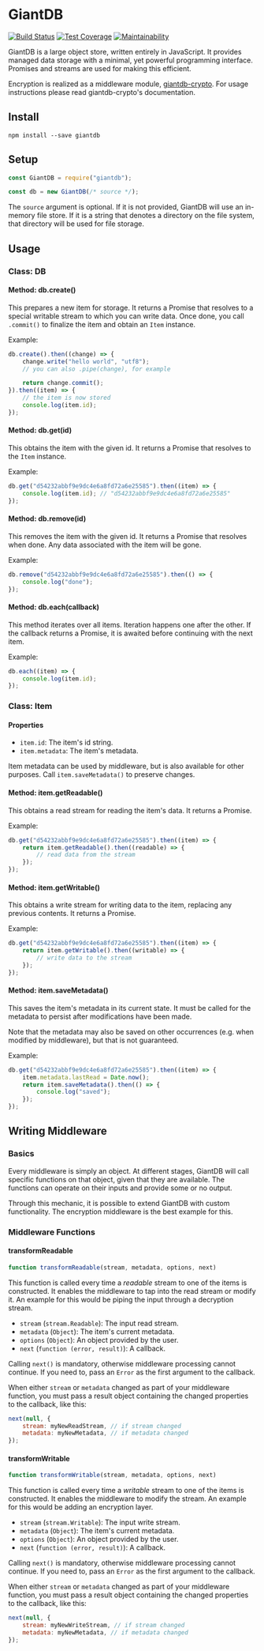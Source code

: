# GiantDB

[![Build Status](https://travis-ci.com/meyfa/giantdb.svg?branch=master)](https://travis-ci.com/meyfa/giantdb)
[![Test Coverage](https://api.codeclimate.com/v1/badges/39ebc35a4b32350a0191/test_coverage)](https://codeclimate.com/github/meyfa/giantdb/test_coverage)
[![Maintainability](https://api.codeclimate.com/v1/badges/39ebc35a4b32350a0191/maintainability)](https://codeclimate.com/github/meyfa/giantdb/maintainability)

GiantDB is a large object store, written entirely in JavaScript. It provides
managed data storage with a minimal, yet powerful programming interface.
Promises and streams are used for making this efficient.

Encryption is realized as a middleware module,
[giantdb-crypto](https://github.com/meyfa/giantdb-crypto). For usage
instructions please read giantdb-crypto's documentation.

## Install

```
npm install --save giantdb
```

## Setup

```javascript
const GiantDB = require("giantdb");

const db = new GiantDB(/* source */);
```

The `source` argument is optional. If it is not provided, GiantDB will use an
in-memory file store. If it is a string that denotes a directory on the file
system, that directory will be used for file storage.

## Usage

### Class: DB

#### Method: db.create()

This prepares a new item for storage. It returns a Promise that resolves to a
special writable stream to which you can write data. Once done, you call
`.commit()` to finalize the item and obtain an `Item` instance.

Example:

```javascript
db.create().then((change) => {
    change.write("hello world", "utf8");
    // you can also .pipe(change), for example

    return change.commit();
}).then((item) => {
    // the item is now stored
    console.log(item.id);
});
```

#### Method: db.get(id)

This obtains the item with the given id. It returns a Promise that resolves to
the `Item` instance.

Example:

```javascript
db.get("d54232abbf9e9dc4e6a8fd72a6e25585").then((item) => {
    console.log(item.id); // "d54232abbf9e9dc4e6a8fd72a6e25585"
});
```

#### Method: db.remove(id)

This removes the item with the given id. It returns a Promise that resolves when
done. Any data associated with the item will be gone.

Example:

```javascript
db.remove("d54232abbf9e9dc4e6a8fd72a6e25585").then(() => {
    console.log("done");
});
```

#### Method: db.each(callback)

This method iterates over all items. Iteration happens one after the other. If
the callback returns a Promise, it is awaited before continuing with the next
item.

Example:

```javascript
db.each((item) => {
    console.log(item.id);
});
```

### Class: Item

#### Properties

- `item.id`: The item's id string.
- `item.metadata`: The item's metadata.

Item metadata can be used by middleware, but is also available for other
purposes. Call `item.saveMetadata()` to preserve changes.

#### Method: item.getReadable()

This obtains a read stream for reading the item's data. It returns a Promise.

Example:

```javascript
db.get("d54232abbf9e9dc4e6a8fd72a6e25585").then((item) => {
    return item.getReadable().then((readable) => {
        // read data from the stream
    });
});
```

#### Method: item.getWritable()

This obtains a write stream for writing data to the item, replacing any previous
contents. It returns a Promise.

Example:

```javascript
db.get("d54232abbf9e9dc4e6a8fd72a6e25585").then((item) => {
    return item.getWritable().then((writable) => {
        // write data to the stream
    });
});
```

#### Method: item.saveMetadata()

This saves the item's metadata in its current state. It must be called for the
metadata to persist after modifications have been made.

Note that the metadata may also be saved on other occurrences (e.g. when
modified by middleware), but that is not guaranteed.

Example:

```javascript
db.get("d54232abbf9e9dc4e6a8fd72a6e25585").then((item) => {
    item.metadata.lastRead = Date.now();
    return item.saveMetadata().then(() => {
        console.log("saved");
    });
});
```

## Writing Middleware

### Basics

Every middleware is simply an object. At different stages, GiantDB will call
specific functions on that object, given that they are available. The functions
can operate on their inputs and provide some or no output.

Through this mechanic, it is possible to extend GiantDB with custom
functionality. The encryption middleware is the best example for this.

### Middleware Functions

#### transformReadable

```javascript
function transformReadable(stream, metadata, options, next)
```

This function is called every time a *readable* stream to one of the items is
constructed. It enables the middleware to tap into the read stream or modify it.
An example for this would be piping the input through a decryption stream.

- `stream` (`stream.Readable`): The input read stream.
- `metadata` (`Object`): The item's current metadata.
- `options` (`Object`): An object provided by the user.
- `next` (`function (error, result)`): A callback.

Calling `next()` is mandatory, otherwise middleware processing cannot continue.
If you need to, pass an `Error` as the first argument to the callback.

When either `stream` or `metadata` changed as part of your middleware function,
you must pass a result object containing the changed properties to the callback,
like this:

```javascript
next(null, {
    stream: myNewReadStream, // if stream changed
    metadata: myNewMetadata, // if metadata changed
});
```

#### transformWritable

```javascript
function transformWritable(stream, metadata, options, next)
```

This function is called every time a *writable* stream to one of the items is
constructed. It enables the middleware to modify the stream.
An example for this would be adding an encryption layer.

- `stream` (`stream.Writable`): The input write stream.
- `metadata` (`Object`): The item's current metadata.
- `options` (`Object`): An object provided by the user.
- `next` (`function (error, result)`): A callback.

Calling `next()` is mandatory, otherwise middleware processing cannot continue.
If you need to, pass an `Error` as the first argument to the callback.

When either `stream` or `metadata` changed as part of your middleware function,
you must pass a result object containing the changed properties to the callback,
like this:

```javascript
next(null, {
    stream: myNewWriteStream, // if stream changed
    metadata: myNewMetadata, // if metadata changed
});
```
